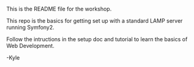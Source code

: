 This is the README file for the workshop.

This repo is the basics for getting set up with a standard LAMP server running Symfony2.

Follow the intructions in the setup doc and tutorial to learn the basics of Web Development.

-Kyle


